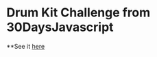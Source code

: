# Drum Kit Challenge from 30DaysJavascript

**See it [here](https://jelly-code.github.io/DRUM-KIT/)

